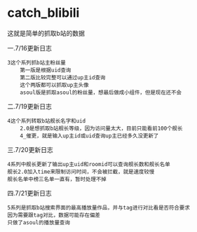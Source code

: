 # catch_blibili

这就是简单的抓取b站的数据

一.7/16更新日志

    3这个系列抓b站主粉丝量
        第一版是根据uid查询
        第二版比较完整可以通过up主id查询
        这个两版都可以抓取up主头像
        asoul版是抓取asoul的粉丝量，想最后做成小组件，但是现在还不会
 
 二.7/19更新日志
 
    4这个系列转取b站舰长名字和uid
        2.0是想抓取b站舰长等级，因为访问量太大，目前只能看前100个舰长
        4_催更，就是输入up主id或uid查询up主已经多久没更新了

三.7/20更新日志

    4系列中舰长更新了输出up主uid和roomid可以查询舰长数和舰长名单
    舰长2.0加入time来限制访问时间，不会被拦截，就是速度较慢
    舰长名单中榜三名单一直有，暂时处理不掉

四.7/21更新日志

    5系列是抓取b站搜索界面的最高播放量作品，并与tag进行对比看是否符合要求
    因为需要跟tag对比，数据可能存在偏差
    只做了asoul的播放量查询
